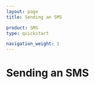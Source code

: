 ```yaml
---
layout: page
title: Sending an SMS

product: SMS
type: quickstart

navigation_weight: 1
---
```


# Sending an SMS
